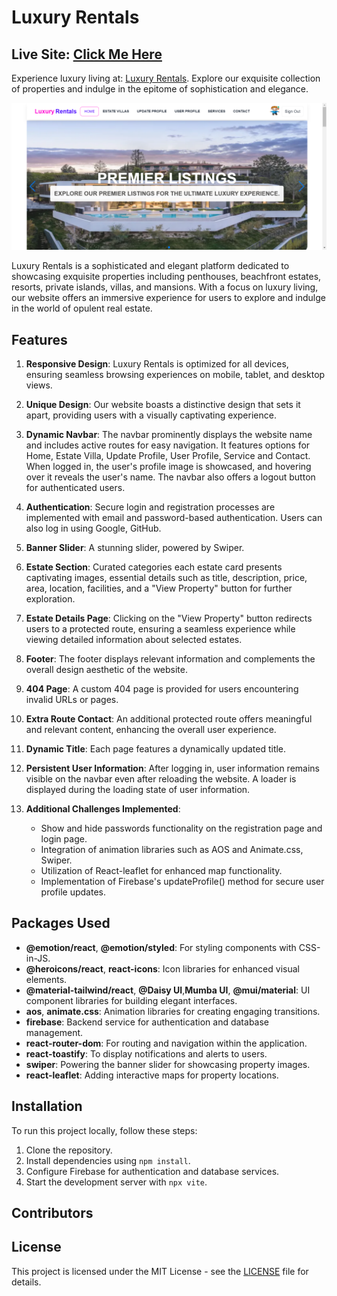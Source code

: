 # Luxury Rentals

## Live Site: [Click Me Here](https://luxuryrentals.netlify.app/)

Experience luxury living at: [Luxury Rentals](https://luxuryrentals.netlify.app/). Explore our exquisite collection of properties and indulge in the epitome of sophistication and elegance.

![Website Screenshot](/public/luxuryhome.png)

Luxury Rentals is a sophisticated and elegant platform dedicated to showcasing exquisite properties including penthouses, beachfront estates, resorts, private islands, villas, and mansions. With a focus on luxury living, our website offers an immersive experience for users to explore and indulge in the world of opulent real estate.

## Features

1. **Responsive Design**: Luxury Rentals is optimized for all devices, ensuring seamless browsing experiences on mobile, tablet, and desktop views.

2. **Unique Design**: Our website boasts a distinctive design that sets it apart, providing users with a visually captivating experience.

3. **Dynamic Navbar**: The navbar prominently displays the website name and includes active routes for easy navigation. It features options for Home, Estate Villa, Update Profile, User Profile, Service and Contact. When logged in, the user's profile image is showcased, and hovering over it reveals the user's name. The navbar also offers a logout button for authenticated users.

4. **Authentication**: Secure login and registration processes are implemented with email and password-based authentication. Users can also log in using Google, GitHub.

5. **Banner Slider**: A stunning slider, powered by Swiper.

6. **Estate Section**: Curated categories each estate card presents captivating images, essential details such as title, description, price, area, location, facilities, and a "View Property" button for further exploration.

7. **Estate Details Page**: Clicking on the "View Property" button redirects users to a protected route, ensuring a seamless experience while viewing detailed information about selected estates.

8. **Footer**: The footer displays relevant information and complements the overall design aesthetic of the website.

9. **404 Page**: A custom 404 page is provided for users encountering invalid URLs or pages.

10. **Extra Route Contact**: An additional protected route offers meaningful and relevant content, enhancing the overall user experience.

11. **Dynamic Title**: Each page features a dynamically updated title.

12. **Persistent User Information**: After logging in, user information remains visible on the navbar even after reloading the website. A loader is displayed during the loading state of user information.

13. **Additional Challenges Implemented**:
    - Show and hide passwords functionality on the registration page and login page.
    - Integration of animation libraries such as AOS and Animate.css, Swiper.
    - Utilization of React-leaflet for enhanced map functionality.
    - Implementation of Firebase's updateProfile() method for secure user profile updates.

## Packages Used

- **@emotion/react**, **@emotion/styled**: For styling components with CSS-in-JS.
- **@heroicons/react**, **react-icons**: Icon libraries for enhanced visual elements.
- **@material-tailwind/react**, **@Daisy UI**,**Mumba UI**, **@mui/material**: UI component libraries for building elegant interfaces.
- **aos**, **animate.css**: Animation libraries for creating engaging transitions.
- **firebase**: Backend service for authentication and database management.
- **react-router-dom**: For routing and navigation within the application.
- **react-toastify**: To display notifications and alerts to users.
- **swiper**: Powering the banner slider for showcasing property images.
- **react-leaflet**: Adding interactive maps for property locations.

## Installation

To run this project locally, follow these steps:

1. Clone the repository.
2. Install dependencies using `npm install`.
3. Configure Firebase for authentication and database services.
4. Start the development server with `npx vite`.

## Contributors

## License

This project is licensed under the MIT License - see the [LICENSE](LICENSE) file for details.
